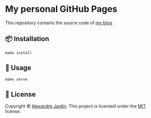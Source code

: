 My personal GitHub Pages
========================
This repository contains the source code of [my blog](https://ajardin.fr/).

📦 Installation
---------------
```shell script
make install
```

🚀 Usage
--------
```shell script
make serve
```

📝 License
----------
Copyright © [Alexandre Jardin](https://github.com/ajardin).
This project is licensed under the [MIT](/LICENSE) license.
